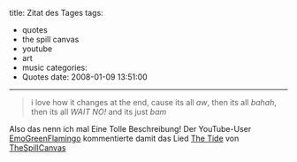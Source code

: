 title: Zitat des Tages
tags:
  - quotes
  - the spill canvas
  - youtube
  - art
  - music
categories:
  - Quotes
date: 2008-01-09 13:51:00
---

> i love how it changes at the end, cause its all _aw_, then its all _bahah_, then its all _WAIT NO!_ and its just _bam_

Also das nenn ich mal Eine Tolle Beschreibung! Der YouTube-User [EmoGreenFlamingo](http://de.youtube.com/profile?user=EmoGreenFlamingo) kommentierte damit das Lied [The Tide](http://de.youtube.com/watch?v=_eud2I9SwGE) von [TheSpillCanvas](http://www.thespillcanvas.com/)
